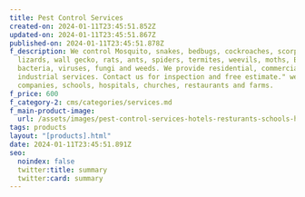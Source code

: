 ```yaml
---
title: Pest Control Services
created-on: 2024-01-11T23:45:51.852Z
updated-on: 2024-01-11T23:45:51.867Z
published-on: 2024-01-11T23:45:51.878Z
f_description: We control Mosquito, snakes, bedbugs, cockroaches, scorpions,
  lizards, wall gecko, rats, ants, spiders, termites, weevils, moths, Beatles,
  bacteria, viruses, fungi and weeds. We provide residential, commercial and
  industrial services. Contact us for inspection and free estimate." we work for
  companies, schools, hospitals, churches, restaurants and farms.
f_price: 600
f_category-2: cms/categories/services.md
f_main-product-image:
  url: /assets/images/pest-control-services-hotels-resturants-schools-hospitals-cocroaches-termites-gotogh.com-ants-rats-mites-accra-ghana-dodowa-nsawam-oyarifa-abokobi-adenta-madina-mosquitos-weeds-snakes-lizards-wall-gekos-ants..jpg
tags: products
layout: "[products].html"
date: 2024-01-11T23:45:51.891Z
seo:
  noindex: false
  twitter:title: summary
  twitter:card: summary
---
```

